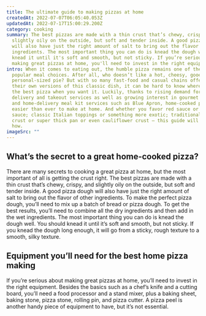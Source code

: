 ```yaml
---
title: The ultimate guide to making pizzas at home
createdAt: 2022-07-07T06:05:40.053Z
updatedAt: 2022-07-17T15:00:29.200Z
category: cooking
summary: The best pizzas are made with a thin crust that’s chewy, crispy, and
  slightly oily on the outside, but soft and tender inside. A good pizza dough
  will also have just the right amount of salt to bring out the flavor of other
  ingredients. The most important thing you can do is knead the dough well, so
  knead it until it's soft and smooth, but not sticky. If you’re serious about
  making great pizzas at home, you'll need to invest in the right equipment.
intro: When it comes to eating out, the humble pizza remains one of the most
  popular meal choices. After all, who doesn’t like a hot, cheesy, gooey
  personal-sized pie? But with so many fast-food and casual chains offering
  their own versions of this classic dish, it can be hard to know where to find
  the best pizza when you want it. Luckily, thanks to rising demand for home
  delivery and takeout services as well as growing interest in gourmet cooking
  and home-delivery meal kit services such as Blue Apron, home-cooked pizzas are
  easier than ever to make at home. And whether you favor red sauce or white
  sauce; classic Italian toppings or something more exotic; traditional thin
  crust or super thick pan or even cauliflower crust – this guide will show you
  how.
imageSrc: ""
---
```


## What’s the secret to a great home-cooked pizza?

There are many secrets to cooking a great pizza at home, but the most important of all is getting the crust right. The best pizzas are made with a thin crust that’s chewy, crispy, and slightly oily on the outside, but soft and tender inside. A good pizza dough will also have just the right amount of salt to bring out the flavor of other ingredients. To make the perfect pizza dough, you’ll need to mix up a batch of bread or pizza dough. To get the best results, you’ll need to combine all the dry ingredients and then add in the wet ingredients. The most important thing you can do is knead the dough well. You should knead it until it’s soft and smooth, but not sticky. If you knead the dough long enough, it will go from a sticky, rough texture to a smooth, silky texture.

## Equipment you’ll need for the best home pizza making

If you’re serious about making great pizzas at home, you’ll need to invest in the right equipment. Besides the basics such as a chef’s knife and a cutting board, you’ll need a food processor and a stand mixer, plus a baking sheet, baking stone, pizza stone, rolling pin, and pizza cutter. A pizza peel is another handy piece of equipment to have, but it’s not essential.
